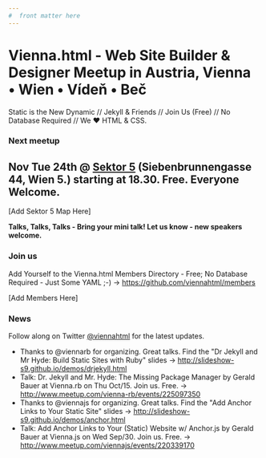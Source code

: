 ```yaml
---
#  front matter here
---
```


# Vienna.html - Web Site Builder & Designer Meetup in Austria, Vienna • Wien • Vídeň • Beč

Static is the New Dynamic // Jekyll & Friends // Join Us (Free) // No Database Required // We ♥ HTML & CSS.

### Next meetup

## Nov Tue 24th @ [Sektor 5](http://www.sektor5.at) (Siebenbrunnengasse 44, Wien 5.) starting at 18.30. Free. Everyone Welcome.

[Add Sektor 5 Map Here]

**Talks, Talks, Talks - Bring your mini talk! Let us know - new speakers welcome.**  


### Join us

Add Yourself to the Vienna.html Members Directory - Free; No Database Required - Just Some YAML ;-) -> <https://github.com/viennahtml/members>

[Add Members Here]


### News

Follow along on Twitter [@viennahtml](https://twitter.com/viennahtml) for the latest updates.

- Thanks to @viennarb for organizing. Great talks. Find the "Dr Jekyll and Mr Hyde: Build Static Sites with Ruby" slides -> <http://slideshow-s9.github.io/demos/drjekyll.html>
- Talk: Dr. Jekyll and Mr. Hyde: The Missing Package Manager by Gerald Bauer at Vienna.rb on Thu Oct/15. Join us. Free. -> <http://www.meetup.com/vienna-rb/events/225097350>
- Thanks to @viennajs for organizing. Great talks. Find the "Add Anchor Links to Your Static Site" slides -> <http://slideshow-s9.github.io/demos/anchor.html>
- Talk: Add Anchor Links to Your (Static) Website w/ Anchor.js by Gerald Bauer at Vienna.js on Wed Sep/30. Join us. Free. -> <http://www.meetup.com/viennajs/events/220339170>


